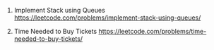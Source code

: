 1. Implement Stack using Queues
   https://leetcode.com/problems/implement-stack-using-queues/

2. Time Needed to Buy Tickets
   https://leetcode.com/problems/time-needed-to-buy-tickets/
